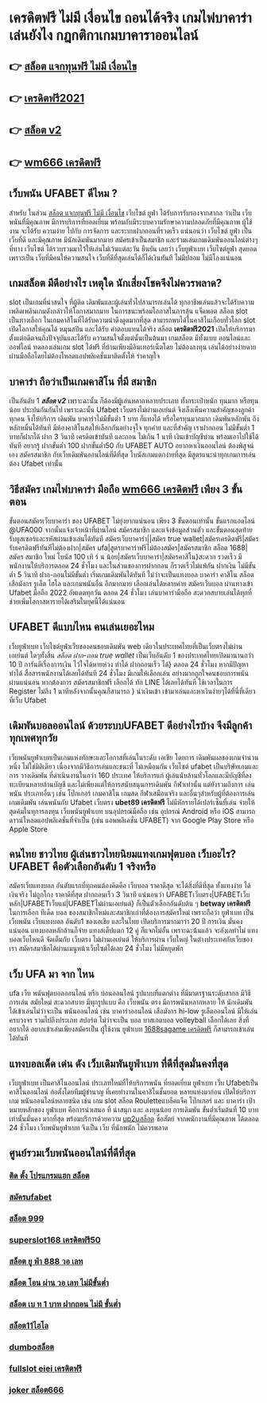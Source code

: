 # เครดิตฟรี ไม่มี เงื่อนไข ถอนได้จริง  เกมไพ่บาคาร่า  เล่นยังไง กฎกติกาเกมบาคาราออนไลน์

## 👉 [สล็อต แจกทุนฟรี ไม่มี เงื่อนไข](https://mabet.net/pg-slot-credit-free/)
## 👉 [เครดิตฟรี2021](https://mabet.net/credit-free-new/)
## 👉 [สล็อต v2](https://mabet.net/register/)
## 👉 [wm666 เครดิตฟรี](https://mabet.net/20-free-100/)

## เว็บพนัน  UFABET ดีไหม ?

สำหรับ ในส่วน  [สล็อต แจกทุนฟรี ไม่มี เงื่อนไข](https://mabet.net/credit-free-new/) เว็บไซต์  ยูฟ่า  ได้รับการรับรองจากสากล ว่าเป็น เว็บพนันที่มีคุณภาพ  มีการบริการที่ยอดเยี่ยม พร้อมกับมีระบบความรักษาความปลอดภัยที่มีคุณภาพ  ผู้ใช้งาน จะได้รับ ความง่าย   ไปกับ การจัดการ และระบบฝากถอนที่รวดเร็ว  แน่นอนว่า เว็บไซต์   ยูฟ่า  เป็นเว็บที่ดี  และมีคุณภาพ  มีนักเดิมพันมากมาย  สมัครเข้าเป็นสมาชิก  และร่วมเล่นเกมเดิมพันออนไลน์ต่างๆ ที่ทาง เว็บไซต์ ได้รวบรวมมาไว้ให้เล่นไม่เว้นแต่ละวัน  ยืนยัน เลยว่า  เว็บยูฟ่าเบท เว็บไซต์ยูฟ่า  สุดยอด  เพราะเป็น เว็บที่มีคนให้ความสนใจ เว็บที่ดีที่สุดเล่นได้ก็ได้เงินทันที ไม่มีปลอม ไม่มีโกงแน่นอน


##  เกมสล็อต มีดีอย่างไร เหตุใด  นักเสี่ยงโชคจึงไม่ควรพลาด?

 slot เป็นเกมที่น่าสนใจ ที่ผู้ติด เดิมพันและผู้เล่นทั่วไปสามารถเล่นได้ ทุกอาชีพเล่นแล้วจะได้รับความ เพลิดเพลินเกมดังกล่าวให้โอกาสมากมาย ในการชนะพร้อมโอกาสในการลุ้น แจ็คพอต  สล็อต  slot เป็นทางเลือก ในเกมคาสิโนที่ได้รับความน่าดึงดูดมากที่สุด สามารถพบได้ในคาสิโนเกือบทั่วโลก slot เปิดโอกาสให้คุณได้ หมุนสปิน และได้รับ ค่าตอบแทนได้จริง สล็อต **เครดิตฟรี2021**  เปิดให้บริการมาตั้งแต่อดีตจนถึงปัจจุบันและได้รับ ความสนใจตั้งแต่นั้นเป็นต้นมา เกมสล็อต มีทั้งแบบ ออนไลน์และออฟไลน์ ทดลองเล่นเกม slot ได้ฟรี ที่บ้านเพียงมีอินเทอร์เน็ตโดย ไม่ต้องลงทุน เล่นได้อย่างง่ายดายผ่านมือถือโดยไม่ต้องโหลดแอปพลิเคชั่นมาติดตั้งให้ รำคาญใจ


##  บาคาร่า ถือว่าเป็นเกมคาสิโน ที่มี  สมาชิก 

เป็นอันดับ 1 ***สล็อต v2*** เพราะฉะนั้น  ก็ต้องมีผู้เล่นหลากหลายประเภท ทั้งกระเป๋าหนัก ทุนมาก หรือทุนน้อย ประปนกันกันไป เพราะฉะนั้น Ufabet เว็บตรงไม่ผ่านเอเย่นต์  จึงเล็งเห็นความสำคัญของลูกค้าทุกคน จึงให้บริการ เดิมพัน บาคาร่าไม่มีขั้นต่ำ 1 บาท ก็แทงได้ หรือใครทุนมากมาก เดิมพันหลักพัน ถึงหลักหมื่นได้ทันที มีห้องคาสิโนสดให้เลือกกันอย่างจุใจ ทุกค่าย และที่สำคัญ เราฝากถอน ไม่มีขั้นต่ำ 1 บาทก็ฝากได้ ฝาก 3 วินาที เครดิตเข้าทันที และถอน ไม่เกิน 1 นาที เงินเข้าบัญชีท่าน พร้อมเอาไปใช้ได้ทันที อยากรู้  ฝากขั้นต่ำ 100 ฝากขั้นต่ำ50 กับ UFABET AUTO อยากหาเงินออนไลน์ ต้องพิสูจน์เอง สมัครสมาชิก กับเว็บเดิมพันออนไลน์ที่ดีที่สุด โบนัสเกมแตกง่ายที่สุด มีสูตรแนะนำทุกเกมการเล่น ต้อง Ufabet  เท่านั้น

## วิธีสมัคร เกมไพ่บาคาร่า มือถือ [wm666 เครดิตฟรี](https://member.mabet.net/?action=login) เพียง 3 ขั้นตอน

ขั้นตอนสมัครเว็บบาคาร่า ของ UFABET ไม่ยุ่งยากแน่นอน เพียง 3 ขั้นตอนเท่านั้น ขั้นแรกแอดไลน์ @UFA000 จากนั้นแจ้งเจ้าหน้าที่ผ่านไลน์ สมัครสมาชิก และแจ้งข้อมูลส่วนตัว และขั้นตอนสุดท้าย รับยูสเซอร์และรหัสผ่านเข้าเล่นได้ทันที สมัครเว็บบาคาร่า||สมัคร true wallet|สมัครเครดิตฟรี|สมัครรับเครดิตฟรีทันทีไม่ต้องฝาก|สมัคร ufa|สูตรบาคาร่าฟรีไม่ต้องสมัคร|สมัครสมาชิก สล็อต 1688|สมัคร สมาชิก ใหม่ โบนัส 100 เทิ ร์ น น้อย|สมัครเว็บบาคาร่า|สมัครคาสิโน}สะดวก รวดเร็ว มีพนักงานให้บริการตลอด 24 ชั่วโมง และในส่วนของการฝากถอน ก็รวดเร็วไม่แพ้กัน ฝากเงิน ไม่มีขั้นต่ำ 5 วินาที ฝาก-ถอนไม่มีขั้นต่ำ เริ่มเกมเดิมพันได้ทันที ไม่ว่าจะเป็นแทงบอล บาคาร่า คาสิโน สล็อต เสือมังกร รูเล็ต ไฮโล และเกมพนันอื่น อีกมากมาย เลือกเล่นได้หลายค่าย  สมัครเว็บบอล ผ่านทางเข้า Ufabet มือถือ 2022 อัพเดตทุกวัน ตลอด 24 ชั่วโมง เล่นบาคาร่ามือถือ สะดวกสบายเล่นได้ทุกที่ ช่วยเพิ่มโอกาสหารายได้เสริมในยุคนี้ได้แน่นอน



## UFABET  ดีแบบไหน คนเล่นเยอะไหม

  เว็บยูฟ่าเบท เว็บไซต์ยูฟ่าเว็บของคนชอบเดิมพัน web เดียวในประเทศไทยที่เป็นเว็บตรงไม่ผ่านเอเย่นต์   ใดๆทั้งสิ้น *สล็อต ฝาก-ถอน true wallet* เป็นเว็บอันดับ 1  ของประเทศไทยเปิดมานานกว่า 10 ปี การันตีเรื่องการเงิน ไว้ใจได้หายห่วง  ทำได้ ฝากถอนเร็ว ได้} ตลอด 24 ชั่วโมง หากมีปัญหา ทำได้  สื่อสารพนักงานได้เลยได้ทันที  24 ชั่วโมง มีเกมให้เลือกเล่น อย่างมากถูกใจคนชอบการพนัน ผ่านแน่นอน หากต้องการ สมัครสมาชิกฟรี  เลือกได้ ทัก LINE  ได้เลยได้ทันที ใช้เวลาในการ Register ไม่ถึง 1 นาทีหลังจากนั้นคุณก็สามารถ } นำเงินเข้า เข้ามาเล่นและหาเงินง่ายๆได้ที่นี่ที่เดียวที่เว็บ Ufabet 


##  เดิมพันบอลออนไลน์ ด้วยระบบUFABET ดีอย่างไรบ้าง จึงมีลูกค้าทุกเพศทุกวัย

 เว็บพนันยูฟ่าเบทเป็นเกมแห่งทักษะและโอกาสที่เล่นในระดับ เอเชีย โดยการ เดิมพันผลของเกมจำนวนหนึ่ง ไม่ใช่มิติเดียว เนื่องจากมีวิธีการเล่นและชนะที่ ไม่เหมือนกัน  เว็บไซต์ ufabet เป็นบริษัทเกมและการ วางเดิมพัน ที่ดำเนินงานในกว่า 160 ประเทศ ให้บริการแก่ ผู้เล่นนับล้านทั่วโลกและมีบัญชีที่ลงทะเบียนหลายล้านบัญชี และไม่เพียงแต่ให้การสนับสนุนการเดิมพัน กีฬาเท่านั้น แต่ยังรวมถึงการ เล่นพนัน ประเภทอื่นๆ เช่น โป๊กเกอร์ เกมคาสิโน เกมสด กีฬาเสมือนจริง และอื่นๆสำหรับผู้ที่ต้องการเล่นเกมเดิมพัน เล่นพนันกับ Ufabet เว็บตรง **ubet89 เครดิตฟรี** ไม่มีหักรายได้เปอร์เซ็นที่เล่น  จ่ายให้สุดค้มในทุการลงทุน  เว็บพนันยูฟ่าเบท  บนอุปกรณ์มือถือ เช่น อุปกรณ์ Android หรือ iOS สามารถดาวน์โหลดแอปพลิเคชั่นที่จำเป็น (เช่น แอพพลิเคชั่น UFABET) จาก Google Play Store หรือ Apple Store 


## คนไทย ชาวไทย ผู้เล่นชาวไทยนิยมแทงเกมฟุตบอล เว็บอะไร? UFABET คือตัวเลือกอันดับ 1 จริงหรือ

สมัครเว็บแทงบอล อันดับแรกที่ทุกคนต้องคิดคือ  เว็บบอล ราคาดีสุด  จะได้สิ่งที่ดีที่สุด ทั้งแทงง่าย ได้เงินจริง ไม่ถูกโกง ราคาดีที่สุด ฝากถอนเร็ว 3 วินาที  แน่นอนว่า UFABETเว็บตรง|UFABETเว็บหลัก|UFABETเว็บแม่|UFABETไม่ผ่านเอเย่นต์}   ก็เป็นตัวเลือกอันดับต้น ๆ **betway เครดิตฟรี** ในการเลือก ทีเด็ด บอล ของสมาชิกใหม่และสมาชิกเก่าที่ต้องการสมัครใหม่ เพราะถือว่า ยูฟ่าเบท เป็นเว็บพนัน เว็บแทงบอล อันดับ1 ของเอเชีย และในไทย เปิดบริการมากมาว่า 20 ปี การเงิน มั่นคงแน่นอน แทงบอลหลักล้านก็จ่าย แทงสเต็ปแตก 12  คู่ ก็แจกไม่อั้น เพราะฉะน้้นแล้ว จะลังเลทำไม่ แทงบอลเว็บไหนดี จัดเต็มกับ เว็บตรง ไม่ผ่านเอเย่นต์ ให้บริการผ่าน เว็บใหญ่ ในต่างประเทศกับเว็บของเรา สมัครสมาชิกได้ผ่านเมนูหน้าเว็บไซต์ได้เลย 24 ชั่วโมง ไม่มีหยุดพัก


## เว็บ UFA มา จาก ไหน

 ufa  เว็บ พนันฟุตบอลออนไลน์     หรือ  บ่อนออนไลน์  รูปแบบที่แตกต่าง ที่มีมาตรฐานระดับสากล  มีวิธีการเล่น  สมัยใหม่   สะดวกสบาย    มีทุกรูปแบบ คือ   เว็บพนัน ตรง    มีการพนันหลากหลาย   ให้ นักเดิมพัน  ได้เข้าเล่นไม่ว่าจะเป็น  พนันออนไลน์   เช่น  บาคาร่าออนไลน์   เสือมังกร  hi-low   รูเล็ตออนไลน์    มีให้เล่นครบวงจร   รวมไปถึงประเภท สปอร์ต   ไม่ว่าจะเป็น  บอล   บาสเกตบอล    volleyball
  เลือกได้เลย    สิ่งที่อยากได้ อยากเข้าเล่นเพียงสมัครเป็น ผู้ใช้งาน   ยูฟ่าเบท  [1688sagame เครดิตฟรี](https://mabet.net/) ก็สามารถเข้าเล่นได้ทันที


## แทงบอลเด็ด เด่น ดัง เว็บเดิมพันยูฟ่าเบท ที่ดีที่สุดมั่นคงที่สุด

 เว็บยูฟ่าเบท  เป็นคาสิโนออนไลน์ ประเภทใหม่ที่ให้บริการพนัน ที่ยอดเยี่ยม  ยูฟ่าเบท เว็บ Ufabetเป็นคาสิโนออนไลน์   ก่อตั้งโดยทีมผู้ชำนาญ ที่เคยทำงานในคาสิโนชั้นยอด หลายแห่งมาก่อน เปิดให้บริการเกม พนันออนไลน์หลายชนิด เช่น เกม slot สล็อต Rouletteแบล็คแจ็ค  โป๊กเกอร์ และ บาคาร่า เป้าหมายหลักของ ยูฟ่าเบท  คือการนำเสนอ ที่ น่าสนุก และ ลงทุนน้อย  การเดิมพัน ขั้นต่ำเริ่มต้นที่ 10 บาทเท่านั้นมั่นคง มากที่สุด พร้อมบริการด้วยความ [up2uสล็อต](https://mabet.net/register/) ซื่อสัตย์  จากพนักงานที่มีคุณภาพ ได้ตลอด 24 ชั่วโมง  เว็บพนันยูฟ่าเบท  จึงเป็น เว็บ ที่นักพนัก  ไม่ควรพลาด

## ศูนย์รวมเว็บพนันออนไลน์ที่ดีที่สุด

### [ติด ตั้ง โปรแกรมแฮก สล็อต](https://atom.io/themes/MABET.net%20สล็อตเว็บตรง%20เว็บ%20สล็อต%20456%20เข้า%20สู่ระบบ%20008%20สล็อต%20สล็อตอตกหนัก%2020รับ100)
### [สมัครufabet](https://atom.io/themes/MABET.net%20สล็อตเว็บตรง%20สล็อต%20ฝาก%201%20บาท%20โบนัส%2099%20008%20สล็อต%20สล็อตอตกหนัก%2020รับ100)
### [สล็อต 999](https://atom.io/themes/MABET.net%20สล็อตเว็บตรง%20เครดิตฟรี%2050%20ทั้งหมด%20008%20สล็อต%20สล็อตอตกหนัก%2020รับ100)
### [superslot168 เครดิตฟรี50](https://atom.io/themes/MABET.net%20สล็อตเว็บตรง%20wwluck%20เครดิตฟรี%20150%20บาท%20008%20สล็อต%20สล็อตอตกหนัก%2020รับ100)
### [สล็อต ยู ฟ่า 888 วอ เลท](https://atom.io/themes/MABET.net%20สล็อตเว็บตรง%20สล็อต%205g%20008%20สล็อต%20สล็อตอตกหนัก%2020รับ100)
### [สล็อต โอน ผ่าน วอ เลท ไม่มีขั้นต่ำ](https://atom.io/themes/MABET.net%20สล็อตเว็บตรง%20สมัคร%20สล็อต%20789%20008%20สล็อต%20สล็อตอตกหนัก%2020รับ100)
### [สล็อต เบ ท 1 บาท ฝากถอน ไม่มี ขั้นต่ำ](https://atom.io/themes/MABET.net%20สล็อตเว็บตรง%20สล็อต%20xoz%20008%20สล็อต%20สล็อตอตกหนัก%2020รับ100)
### [สล็อต11ไฮโล](https://atom.io/themes/MABET.net%20สล็อตเว็บตรง%201234%20superslot%20เครดิตฟรี50%20008%20สล็อต%20สล็อตอตกหนัก%2020รับ100)
### [dumboสล็อต](https://atom.io/themes/MABET.net%20สล็อตเว็บตรง%20ae%20gaming%20เครดิตฟรี%2050%20008%20สล็อต%20สล็อตอตกหนัก%2020รับ100)
### [fullslot eiei เครดิตฟรี](https://atom.io/themes/MABET.net%20สล็อตเว็บตรง%20เครดิตฟรี88-888%20008%20สล็อต%20สล็อตอตกหนัก%2020รับ100)
### [joker สล็อต666](https://atom.io/themes/MABET.net%20สล็อตเว็บตรง%201688games%20สล็อต%20008%20สล็อต%20สล็อตอตกหนัก%2020รับ100)